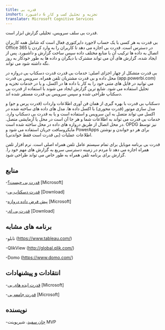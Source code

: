 ```yaml
---
title: قدرت بی
inshort: تجزیه و تحلیل کسب و کار & داشبورد
translator: Microsoft Cognitive Services
---
```


قدرت بی سلف سرویس، تحلیلی گزارش ابزار است.

بی قدرت به هر کسی با یک حساب لاجورد دایرکتوری فعال است که شامل همه کاربران Office 365 در دسترس است. قدرت بی اجازه می دهد تا کاربران را به وارد کردن یا اتصال به داده ها ترکیب آن با منابع مختلف داده سپس ساخت گزارش و داشبورد. پس از ایجاد شده، گزارش های آن می تواند مشترک با دیگران و داده ها به طور خودکار به روز نگه داشته شود می تواند.  

بی قدرت متشکل از چهار اجزای اصلی: خدمات بی قدرت قدرت دسکتاپ بی دروازه در محل داده و بی قدرت مشتریان تلفن همراه. سرویس بی قدرت (app.powerbi.com) می توانید در فایل های متنی خود را به کار با داده ها در اکسل، و یا در خدمات تجزیه و تحلیل استفاده می شود. شایع ترین گزارش ایجاد می شوند با استفاده از قدرت بی دسکتاپ طراحی شده و سپس سرویس بی قدرت مستقر شده اند. 

دسکتاپ بی قدرت با بهره گیری از همان فن آوری اطلاعات واردات (قدرت پرس و جو) و مدل سازی موتور (قدرت محوری) با اکسل داده ها. مدل های داده های ساخته شده در اکسل می تواند متصل به این سرویس و استفاده است و یا به قدرت بی دسکتاپ وارد. 
خدمات بی قدرت می تواند به اطلاعات شما و هر جا آن است در محل یا آزمایشی متصل. در محل اتصال از طریق دروازه های داده در محل ساخته شده است. OPDG نیز توسط مایکروسافت جریان استفاده می شود و PowerApps برای هر دو خواندن و نوشتن اطلاعات عملیات (بی قدرت است فقط خواندنی). 

قدرت بی برنامه موبایل برای تمام سیستم عامل تلفن همراه اصلی است. نرم افزار تلفن همراه اجازه می دهد تا مردم در زمینه دسترسی سریع به گزارش های مهم خود را. گزارش برای برنامه تلفن همراه به طور خاص می تواند طراحی شود.


منابع
---------

-[قدرت بی چیست؟](https://powerbi.microsoft.com/en-us/)
    \[Microsoft\]

-[قدرت دسکتاپ بی](https://powerbi.microsoft.com/en-us/desktop/)
    \[Download\]

-[پیش فرض داده دروازه](https://docs.microsoft.com/en-us/power-bi/service-gateway-onprem)
    \[Microsoft\]

-[قدرت بی ای](https://powerbi.microsoft.com/en-us/blog/)
    \[Download\]

برنامه های مشابه
--------------------

-تابلو (https://www.tableau.com/)

-QlikView (http://global.qlik.com/)

-Domo (https://www.domo.com/)

انتقادات و پیشنهادات
---------

-[قدرت ایده های بی](https://ideas.powerbi.com/forums/265200-power-bi-ideas)
    \[Microsoft\]

-[قدرت جامعه بی](http://community.powerbi.com/)
    \[Microsoft\]

نویسنده
---------

-[جان سفید](https://twitter.com/diverdown1964)، شیرپوینت MVP

